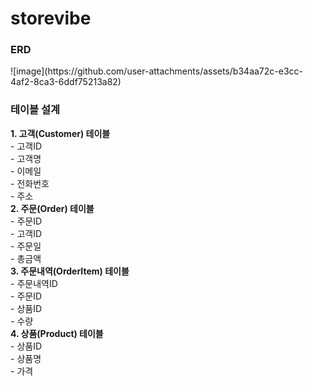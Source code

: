 <h1>storevibe</h1>

<h3>ERD</h3>
![image](https://github.com/user-attachments/assets/b34aa72c-e3cc-4af2-8ca3-6ddf75213a82)


<h3>테이블 설계</h3>
<b>1. 고객(Customer) 테이블</b><br>
- 고객ID<br>
- 고객명<br>
- 이메일<br>
- 전화번호<br>
- 주소<br>
<b>2. 주문(Order) 테이블</b><br>
- 주문ID<br>
- 고객ID<br>
- 주문일<br>
- 총금액<br>
<b>3. 주문내역(OrderItem) 테이블</b><br>
- 주문내역ID<br>
- 주문ID<br>
- 상품ID<br>
- 수량<br>
<b>4. 상품(Product) 테이블</b><br>
- 상품ID<br>
- 상품명<br>
- 가격<br>
